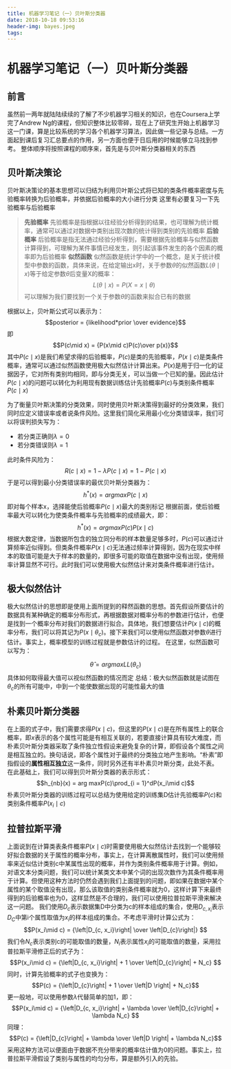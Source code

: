 ```yaml
---
title: 机器学习笔记（一）贝叶斯分类器
date: 2018-10-18 09:53:16
header-img: bayes.jpeg
tags:
---
```


# 机器学习笔记（一）贝叶斯分类器

## 前言
虽然前一两年就陆陆续续的了解了不少机器学习相关的知识，也在Coursera上学完了Andrew Ng的课程，但知识整体比较零碎，现在上了研究生开始上机器学习这一门课，算是比较系统的学习各个机器学习算法，因此做一些记录与总结。一方面起到课后复习汇总要点的作用，另一方面也便于日后用的时候能够立马找到参考。
整体顺序将按照课程的顺序来，首先是与贝叶斯分类器相关的东西

## 贝叶斯决策论
贝叶斯决策论的基本思想可以归结为利用贝叶斯公式将已知的类条件概率密度与先验概率转换为后验概率，并依据后验概率的大小进行分类
这里有必要复习一下先验概率与后验概率
> **先验概率** 先验概率是指根据以往经验分析得到的结果，也可理解为统计概率，通常可以通过对数据中类别出现次数的统计得到类别的先验概率
> **后验概率** 后验概率是指无法通过经验分析得到，需要根据先验概率与似然函数计算得到，可理解为某件事情已经发生，则引起该事件发生的各个因素的概率即为后验概率
> **似然函数** 似然函数是统计学中的一个概念，是关于统计模型中参数的函数，具体来说，在给定输出x时，关于参数$\theta$的似然函数$L(\theta \mid x)$等于给定参数$\theta$后变量X的概率：$$L(\theta\mid x) = P(X=x\mid\theta)$$
可以理解为我们要找到一个关于参数$\theta$的函数来拟合已有的数据

根据以上，贝叶斯公式可以表示为：
$$posterior = {likelihood*prior \over evidence}$$
即
$$P(c\mid x) = {P(x\mid c)P(c)\over p(x)}$$
其中$P(c\mid x)$是我们希望求得的后验概率，$P(c)$是类的先验概率，$P(x\mid c)$是类条件概率，通常可以通过似然函数使用极大似然估计计算出来。$P(x)$是用于归一化的证据因子，它对所有类别均相同，即与分类无关，可以当做一个已知的量。因此估计$P(c\mid x)$的问题可以转化为利用现有数据训练估计先验概率$P(c)$与类别条件概率$P(c\mid x)$

为了衡量贝叶斯决策的分类效果，同时使用贝叶斯决策得到最好的分类效果，我们同时应定义错误率或者说条件风险。这里我们简化采用最小化分类错误率，我们可以将误判损失写为：
* 若分类正确则$\lambda = 0$
* 若分类错误则$\lambda = 1$

此时条件风险为：
$$R(c\mid x) = 1 - \lambda P(c\mid x) = 1-P(c\mid x)$$
于是可以得到最小分类错误率的最优贝叶斯分类器为：
$$h^*(x) = arg maxP(c\mid x)$$
即对每个样本x，选择能使后验概率$P(c\mid x)$最大的类别标记
根据前面，使后验概率最大可以转化为使类条件概率与先验概率的成绩最大，即：
$$h^*(x) = arg maxP(c)P(x\mid c)$$
根据大数定律，当数据所包含的独立同分布的样本数量足够多时，$P(c)$可以通过计算频率近似得到。但类条件概率$P(x\mid c)$无法通过频率计算得到，因为在现实中样本的取值可能是大于样本的数量的，即很多可能的取值在数据中没有出现，使用频率计算显然不可行。此时我们可以使用极大似然估计来对类条件概率进行估计。

## 极大似然估计
极大似然估计的思想即是使用上面所提到的释然函数的思想。首先假设所要估计的数据具有某种确定的概率分布形式，再根据数据对概率分布的参数进行估计，也便是找到一个概率分布对我们的数据进行拟合。具体地，我们想要估计$P(x\mid c)$的概率分布，我们可以将其记为$P(x\mid \theta_c)$。接下来我们可以使用似然函数对参数$\theta$进行估计。事实上，概率模型的训练过程就是参数估计的过程。
在这里，似然函数可以写为：

$$\hat{\theta}= arg maxLL(\theta_c)$$
具体如何取得最大值可以视似然函数的情况而定
总结：极大似然函数就是试图在$\theta_c$的所有可能中，中到一个能使数据出现的可能性最大的值

## 朴素贝叶斯分类器
在上面的式子中，我们需要求得$P(x\mid c)$，但这里的$P(x\mid c)$是在所有属性上的联合概率，即$x$表示的各个属性可能是有相互关联的，若要直接计算具有较大难度，而朴素贝叶斯分类器采取了条件独立性假设来避免复杂的计算，即假设各个属性之间是相互独立的。换句话说，即各个属性对于最终的分类独立地产生影响。“朴素”即指假设的**属性相互独立**这一条件，同时另外还有半朴素贝叶斯分类，此处不表。
在此基础上，我们可以得到贝叶斯分类器的表示形式：
$$h_{nb}(x) = arg maxP(c)\prod_{i = 1}^dP(x_i\mid c)$$
朴素贝叶斯分类器的训练过程可以总结为使用给定的训练集D估计先验概率$P(c)$和类别条件概率$P(x_i\mid c)$

## 拉普拉斯平滑
上面说到在计算类表条件概率$P(x\mid c)$时需要使用极大似然估计去找到一个能够较好拟合数据的关于属性的概率分布，事实上，在计算离散属性时，我们可以使用频率来近似估计类别c中某属性出现的概率，并作为类别条件概率用于计算。例如，对语文本分类问题，我们可以统计某类文本中某个词的出现次数作为其条件概率用于计算。但使用这种方法时仍然会遇到我们上面提到的问题，即如果在数据中某个属性的某个取值没有出现，那么该取值的类别条件概率就为0，这样计算下来最终得到的后验概率也为0，这样显然是不合理的，我们可以使用拉普拉斯平滑来解决这一问题。
我们使用$D_c$表示数据集D中分类为c的样本组成的集合，使用$D_{c, x_i}$表示$D_C$中第i个属性取值为$x_i$的样本组成的集合。不考虑平滑时计算公式为：
$$P(x_i\mid c) = {\left|D_{c, x_i}\right| \over \left|D_{c}\right|} $$
我们令$N_c$表示类别c的可能取值的数量，$N_i$表示属性$x_i$的可能取值的数量，采用拉普拉斯平滑修正后的式子为：
$$P(x_i\mid c) = {\left|D_{c, x_i}\right| + 1 \over \left|D_{c}\right| + N_c} $$
同时，计算先验概率的式子也变换为：
$$P(c) = {\left|D_{c}\right| + 1 \over \left|D \right| + N_c}$$
更一般地，可以使用参数$\lambda$代替简单的加1，即：
$$P(x_i\mid c) = {\left|D_{c, x_i}\right| + \lambda \over \left|D_{c}\right| + \lambda N_c} $$
同理：
$$P(c) = {\left|D_{c}\right| + \lambda \over \left|D \right| + \lambda N_c}$$
采用这种方法可以便面由于数据不充分带来的概率估计值为0的问题。事实上，拉普拉斯平滑假设了类别与属性的均匀分布，算是额外引入的先验。


